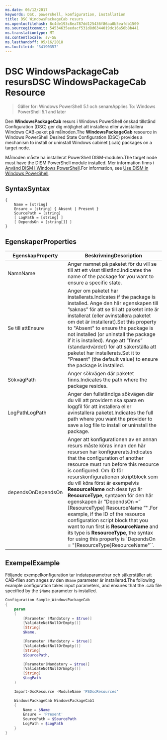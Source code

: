 ```yaml
---
ms.date: 06/12/2017
keywords: DSC, powershell, konfiguration, installation
title: DSC WindowsPackageCab resurs
ms.openlocfilehash: 8c4de193c8ea787dd125436f86aa0b5eafdb1509
ms.sourcegitcommit: 54534635eedacf531d8d6344019dc16a50b8b441
ms.translationtype: MT
ms.contentlocale: sv-SE
ms.lasthandoff: 05/16/2018
ms.locfileid: "34190357"
---
```

# <a name="dsc-windowspackagecab-resource"></a><span data-ttu-id="5f9c3-103">DSC WindowsPackageCab resurs</span><span class="sxs-lookup"><span data-stu-id="5f9c3-103">DSC WindowsPackageCab Resource</span></span>

> <span data-ttu-id="5f9c3-104">Gäller för: Windows PowerShell 5.1 och senare</span><span class="sxs-lookup"><span data-stu-id="5f9c3-104">Applies To: Windows PowerShell 5.1 and later</span></span>

<span data-ttu-id="5f9c3-105">Den **WindowsPackageCab** resurs i Windows PowerShell önskad tillstånd Configuration (DSC) ger dig möjlighet att installera eller avinstallera Windows CAB-paket på målnoden.</span><span class="sxs-lookup"><span data-stu-id="5f9c3-105">The **WindowsPackageCab** resource in Windows PowerShell Desired State Configuration (DSC) provides a mechanism to install or uninstall Windows cabinet (.cab) packages on a target node.</span></span>

<span data-ttu-id="5f9c3-106">Målnoden måste ha installerat PowerShell DISM-modulen.</span><span class="sxs-lookup"><span data-stu-id="5f9c3-106">The target node must have the DISM PowerShell module installed.</span></span> <span data-ttu-id="5f9c3-107">Mer information finns i [Använd DISM i Windows PowerShell](https://msdn.microsoft.com/en-us/windows/hardware/commercialize/manufacture/desktop/use-dism-in-windows-powershell-s14).</span><span class="sxs-lookup"><span data-stu-id="5f9c3-107">For information, see [Use DISM in Windows PowerShell](https://msdn.microsoft.com/en-us/windows/hardware/commercialize/manufacture/desktop/use-dism-in-windows-powershell-s14).</span></span>


## <a name="syntax"></a><span data-ttu-id="5f9c3-108">Syntax</span><span class="sxs-lookup"><span data-stu-id="5f9c3-108">Syntax</span></span>

```
{
    Name = [string]
    Ensure = [string] { Absent | Present }
    SourcePath = [string]
    [ LogPath = [string] ]
    [ DependsOn = [string[]] ]
}
```

## <a name="properties"></a><span data-ttu-id="5f9c3-109">Egenskaper</span><span class="sxs-lookup"><span data-stu-id="5f9c3-109">Properties</span></span>

|  <span data-ttu-id="5f9c3-110">Egenskap</span><span class="sxs-lookup"><span data-stu-id="5f9c3-110">Property</span></span>  |  <span data-ttu-id="5f9c3-111">Beskrivning</span><span class="sxs-lookup"><span data-stu-id="5f9c3-111">Description</span></span>   |
|---|---|
| <span data-ttu-id="5f9c3-112">Namn</span><span class="sxs-lookup"><span data-stu-id="5f9c3-112">Name</span></span>| <span data-ttu-id="5f9c3-113">Anger namnet på paketet för du vill se till att ett visst tillstånd.</span><span class="sxs-lookup"><span data-stu-id="5f9c3-113">Indicates the name of the package for you want to ensure a specific state.</span></span>|
| <span data-ttu-id="5f9c3-114">Se till att</span><span class="sxs-lookup"><span data-stu-id="5f9c3-114">Ensure</span></span>| <span data-ttu-id="5f9c3-115">Anger om paketet har installerats.</span><span class="sxs-lookup"><span data-stu-id="5f9c3-115">Indicates if the package is installed.</span></span> <span data-ttu-id="5f9c3-116">Ange den här egenskapen till ”saknas” för att se till att paketet inte är installerat (eller avinstallera paketet om det är installerat).</span><span class="sxs-lookup"><span data-stu-id="5f9c3-116">Set this property to "Absent" to ensure the package is not installed (or uninstall the package if it is installed).</span></span> <span data-ttu-id="5f9c3-117">Ange att ”finns” (standardvärdet) för att säkerställa att paketet har installerats.</span><span class="sxs-lookup"><span data-stu-id="5f9c3-117">Set it to "Present" (the default value) to ensure the package is installed.</span></span>|
| <span data-ttu-id="5f9c3-118">Sökväg</span><span class="sxs-lookup"><span data-stu-id="5f9c3-118">Path</span></span>| <span data-ttu-id="5f9c3-119">Anger sökvägen där paketet finns.</span><span class="sxs-lookup"><span data-stu-id="5f9c3-119">Indicates the path where the package resides.</span></span>|
| <span data-ttu-id="5f9c3-120">LogPath</span><span class="sxs-lookup"><span data-stu-id="5f9c3-120">LogPath</span></span>| <span data-ttu-id="5f9c3-121">Anger den fullständiga sökvägen där du vill att providern ska spara en loggfil för att installera eller avinstallera paketet.</span><span class="sxs-lookup"><span data-stu-id="5f9c3-121">Indicates the full path where you want the provider to save a log file to install or uninstall the package.</span></span>|
| <span data-ttu-id="5f9c3-122">dependsOn</span><span class="sxs-lookup"><span data-stu-id="5f9c3-122">DependsOn</span></span> | <span data-ttu-id="5f9c3-123">Anger att konfigurationen av en annan resurs måste köras innan den här resursen har konfigurerats.</span><span class="sxs-lookup"><span data-stu-id="5f9c3-123">Indicates that the configuration of another resource must run before this resource is configured.</span></span> <span data-ttu-id="5f9c3-124">Om ID för resurskonfigurationen skriptblock som du vill köra först är exempelvis **ResourceName** och dess typ är **ResourceType**, syntaxen för den här egenskapen är ”DependsOn =” [ResourceType] ResourceName ”''.</span><span class="sxs-lookup"><span data-stu-id="5f9c3-124">For example, if the ID of the resource configuration script block that you want to run first is **ResourceName** and its type is **ResourceType**, the syntax for using this property is \`DependsOn = "[ResourceType]ResourceName"\`\`.</span></span>|

## <a name="example"></a><span data-ttu-id="5f9c3-125">Exempel</span><span class="sxs-lookup"><span data-stu-id="5f9c3-125">Example</span></span>

<span data-ttu-id="5f9c3-126">Följande exempelkonfiguration tar indataparametrar och säkerställer att CAB-filen som anges av den `$Name` parameter är installerad.</span><span class="sxs-lookup"><span data-stu-id="5f9c3-126">The following example configuration takes input parameters, and ensures that the .cab file specified by the `$Name` parameter is installed.</span></span>

```powershell
Configuration Sample_WindowsPackageCab
{
    param
    (
        [Parameter (Mandatory = $true)]
        [ValidateNotNullOrEmpty()]
        [String]
        $Name,

        [Parameter (Mandatory = $true)]
        [ValidateNotNullOrEmpty()]
        [String]
        $SourcePath,

        [Parameter(Mandatory = $true)]
        [ValidateNotNullOrEmpty()]
        [String]
        $LogPath
    )

    Import-DscResource -ModuleName 'PSDscResources'

    WindowsPackageCab WindowsPackageCab1
    {
        Name = $Name
        Ensure = 'Present'
        SourcePath = $SourcePath
        LogPath = $LogPath
    }
}
```